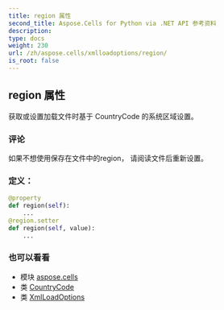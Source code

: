 ```yaml
---
title: region 属性
second_title: Aspose.Cells for Python via .NET API 参考资料
description:
type: docs
weight: 230
url: /zh/aspose.cells/xmlloadoptions/region/
is_root: false
---
```

## region 属性

获取或设置加载文件时基于 CountryCode 的系统区域设置。

### 评论

如果不想使用保存在文件中的region，
请阅读文件后重新设置。
### 定义：
```python
@property
def region(self):
    ...
@region.setter
def region(self, value):
    ...
```

### 也可以看看
* 模块 [aspose.cells](../../)
* 类 [CountryCode](/cells/python-net/zh/aspose.cells/countrycode)
* 类 [XmlLoadOptions](/cells/python-net/zh/aspose.cells/xmlloadoptions)
